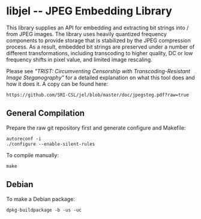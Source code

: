 libjel -- JPEG Embedding Library
==========

This library supplies an API for embedding and extracting bit strings
into / from JPEG images.  The library uses heavily quantized frequency
components to provide storage that is stabilized by the JPEG
compression process.  As a result, embedded bit strings are preserved
under a number of different transformations, including transcoding to
higher quality, DC or low frequency shifts in pixel value, and limited
image rescaling.

Please see *"TRIST: Circumventing Censorship with
Transcoding-Resistant Image Steganography"*
for a detailed explanation on what this tool does and how it does it.
A copy can be found here: 
```
https://github.com/SRI-CSL/jel/blob/master/doc/jpegsteg.pdf?raw=true
```

General Compilation
-------------------


Prepare the raw git repository first and generate configure and Makefile:
```
autoreconf -i
./configure --enable-silent-rules
```

To compile manually:
```
make
```

Debian
------

To make a Debian package:
```
dpkg-buildpackage -b -us -uc
```

